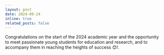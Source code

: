 ```yaml
---
layout: post
date: 2024-09-24 
inline: true
related_posts: false
---
```


Congratulations on the start of the 2024 academic year and the opportunity to meet passionate young students for education and research, and to accompany them in reaching the heights of success 😊!.
